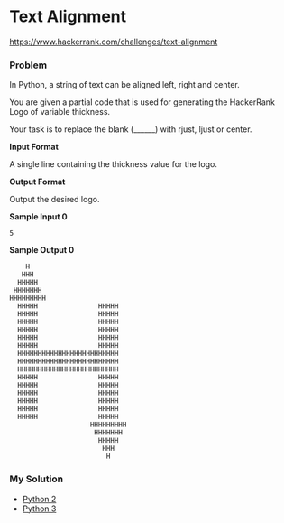 # Text Alignment

https://www.hackerrank.com/challenges/text-alignment

### Problem

In Python, a string of text can be aligned left, right and center.

You are given a partial code that is used for generating the HackerRank Logo of variable thickness. 

Your task is to replace the blank (______) with rjust, ljust or center.

**Input Format**

A single line containing the thickness value for the logo.

**Output Format**

Output the desired logo.

**Sample Input 0**

```
5
```

**Sample Output 0**

```
    H    
   HHH   
  HHHHH  
 HHHHHHH 
HHHHHHHHH
  HHHHH               HHHHH             
  HHHHH               HHHHH             
  HHHHH               HHHHH             
  HHHHH               HHHHH             
  HHHHH               HHHHH             
  HHHHH               HHHHH             
  HHHHHHHHHHHHHHHHHHHHHHHHH   
  HHHHHHHHHHHHHHHHHHHHHHHHH   
  HHHHHHHHHHHHHHHHHHHHHHHHH   
  HHHHH               HHHHH             
  HHHHH               HHHHH             
  HHHHH               HHHHH             
  HHHHH               HHHHH             
  HHHHH               HHHHH             
  HHHHH               HHHHH             
                    HHHHHHHHH 
                     HHHHHHH  
                      HHHHH   
                       HHH    
                        H 
```

### My Solution

- [Python 2](python2.py)
- [Python 3](python3.py)